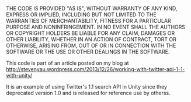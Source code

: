 THE CODE IS PROVIDED "AS IS", WITHOUT WARRANTY OF ANY KIND, EXPRESS OR IMPLIED, INCLUDING BUT NOT LIMITED TO THE WARRANTIES OF MERCHANTABILITY, FITNESS FOR A PARTICULAR PURPOSE AND NONINFRINGEMENT. IN NO EVENT SHALL THE AUTHORS OR COPYRIGHT HOLDERS BE LIABLE FOR ANY CLAIM, DAMAGES OR OTHER LIABILITY, WHETHER IN AN ACTION OF CONTRACT, TORT OR OTHERWISE, ARISING FROM, OUT OF OR IN CONNECTION WITH THE SOFTWARE OR THE USE OR OTHER DEALINGS IN THE SOFTWARE.

This code is part of an article posted on my blog at http://stevenyau.wordpress.com/2013/12/26/working-with-twitter-api-1-1-with-unity/

It is an example of using Twitter's 1.1 search API in Unity since they deprecated version 1.0 and is released for reference use by otherss.
